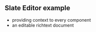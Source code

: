 ## Slate Editor example

- <Slate> providing context to every component
- <Editable> an editable richtext document
